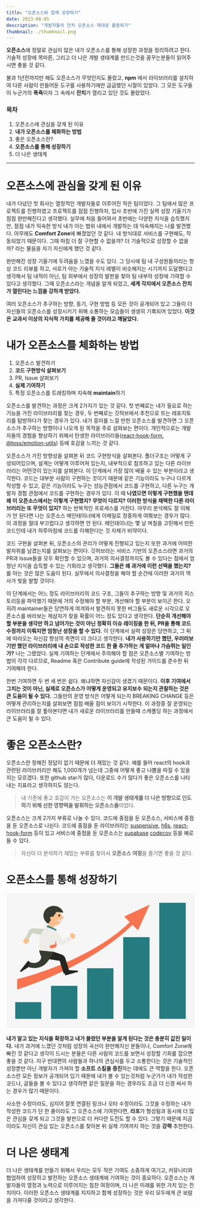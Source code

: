 ```yaml
---
title: "오픈소스와 함께 성장하기"
date: 2023-08-05
description: "개발자들의 잔치 오픈소스 제대로 활용하기"
thumbnail: ./thumbnail.png
---
```


**오픈소스**에 정말로 관심이 많은 내가 오픈소스를 통해 성장한 과정을 정리하려고 한다. 기술적 성장에 목마른, 그리고 더 나은 개발 생태계를 만드는것을 꿈꾸는분들이 읽어주시면 좋을 것 같다.

불과 1년전까지만 해도 오픈소스가 무엇인지도 몰랐고, **npm** 에서 라이브러리를 설치하여 다른 사람이 만들어둔 도구를 사용하기에만 급급했던 시절이 있었다. 그 모든 도구들이 누군가의 **폭죽**이자 그 속에서 **잔치**가 열리고 있던 것도 몰랐었다.

### 목차

1. 오픈소스에 관심을 갖게 된 이유
2. **내가 오픈소스를 체화하는 방법**
3. 좋은 오픈소스란?
4. **오픈소스를 통해 성장하기**
5. 더 나은 생태계

<hr/>

# 오픈소스에 관심을 갖게 된 이유

내가 다녔던 첫 회사는 열정적인 개발자들로 이루어진 작은 팀이었다. 그 팀에서 많은 프로젝트를 진행하였고 프로젝트를 점점 진행하자, 입사 초반에 가진 실력 성장 기울기가 점점 완만해진다고 생각했다. 실무에 처음 들어와서 초반에는 다양한 지식을 습득했지만, 점점 내가 익숙한 방식 내가 아는 범위 내에서 개발하는 데 익숙해지는 나를 발견했다. 아무래도 **Comfort Zone**에 빠졌었던 것 같다. 내 방식대로 서비스를 구현해도, 작동되었기 때문이다. 그때 마침 더 잘 구현할 수 없을까? 더 기술적으로 성장할 수 없을까? 라는 물음을 자기 자신에게 했던 것 같다.

완만해진 성장 기울기에 두려움을 느꼈을 수도 있다. 그 당시에 팀 내 구성원들끼리는 항상 코드 리뷰를 하고, 서로가 아는 기술적 지식 레벨이 비슷해지는 시기까지 도달했다고 생각해서 팀 내적이 아닌, 팀 외부에서 성장의 발판을 찾아 팀 내부의 성장에 기여할 수 있다고 생각했다. 그때 오픈소스라는 개념을 알게 되었고, **세계 각지에서 오픈소스 잔치가 열린다는 느낌을 강하게 받았다.**

여러 오픈소스가 추구하는 방향, 동기, 구현 방법 등 모든 것이 공개되어 있고 그들이 더 자신들의 오픈소스를 성장시키기 위해 소통하는 모습들이 생생히 기록되어 있었다. **이것은 교과서 이상의 지식적 가치를 제공해 줄 것이라고 깨달았다.**

# 내가 오픈소스를 체화하는 방법

1. 오픈소스 발견하기
2. **코드 구현방식 살펴보기**
3. PR, Issue 살펴보기
4. **실제 기여하기**
5. 특정 오픈소스를 트래킹하며 지속해 **maintain**하기

오픈소스를 발견하는 과정은 크게 2가지가 있는 것 같다. 첫 번째로는 내가 필요로 하는 기능을 가진 라이브러리를 찾는 경우, 두 번째로는 깃허브에서 추천으로 뜨는 레포지토리를 탐방하다가 찾는 경우가 있다. 내가 흥미를 느낄 만한 오픈소스를 발견하면 그 오픈소스가 추구하는 방향이나 나오게 된 목적을 주로 살펴보는 편이다. 개인적으로는 개발자들의 경험을 향상하기 위해서 탄생한 라이브러리들([react-hook-form](https://www.react-hook-form.com/), [@toss/emotion-utils](https://slash.page/libraries/react/emotion-utils/src/utils/width.ts.tossdocs/)) 등에 호감을 느끼는 것 같다.

오픈소스가 가진 방향성을 살펴본 뒤 코드 구현방식을 살펴본다. 폴더구조는 어떻게 구성되어있으며, 설계는 어떻게 이루어져 있는지, 내부적으로 참조하고 있는 다른 라이브러리는 어떤것이 있는지를 살펴본다.
이 단계에서 가장 많이 배울 수 있는 부분이라고 생각한다. 코드는 대부분 사람이 구현하는 것이기 때문에 같은 기능이라도 누구나 다르게 작성할 수 있고, 같은 기능이라도 누구는 성능관점에서 코드를 구현하고, 다른 누구는 개발자 경험 관점에서 코드를 구현하는 경우가 있다. 이 때 **나였으면 이렇게 구현했을 텐데 왜 이 오픈소스에서는 이렇게 구현했지? 무엇이 다르지? 이러한 방식을 채택한 다른 라이브러리는 또 무엇이 있지?** 하는 반복적인 프로세스를 거친다. 아무리 분석해도 잘 이해가 안 된다면 나는 오픈소스 메인테이너에게 이메일로 정중하게 여쭤보는 경우가 많다. 이 과정을 절대 부끄럽다고 생각하면 안 된다. 메인테이너는 몇 날 며칠을 고민해서 만든 코드인데 내가 하루아침에 코드를 이해한다는 것 자체가 비약이다.

코드 구현을 살펴본 뒤, 오픈소스의 관리가 어떻게 진행되고 있는지 또한 과거에 어떠한 발자취를 남겼는지를 살펴보는 편이다. 깃허브라는 서비스 기반의 오픈소스라면 과거의 PR과 Issue들을 모두 확인할 수 있으며, 과거의 의사결정까지도 볼 수 있다는 점에서 엄청난 지식을 습득할 수 있는 기회라고 생각했다. **그들은 왜 과거에 이런 선택을 했는지?** 를 아는 것은 많은 도움이 된다. 실무에서 의사결정을 해야 할 순간에 이러한 과거의 역사가 빛을 발할 것이다.

이 단계에서는 어느 정도 라이브러리의 코드 구조, 그들이 추구하는 방향 및 과거의 히스토리등을 파악했기 때문에 거의 수정해야 할 부분, 개선해야 할 부분이 보이곤 한다. 오히려 maintainer들은 당연하게 여겨와서 발견하지 못한 버그들도 새로운 시각으로 오픈소스를 바라보는 제삼자가 찾을 확률이 어느 정도 있다고 생각한다. **단순히 개선해야 할 부분을 생각만 하고 넘어가는 것이 아닌 정확히 이슈 레이징을 한 뒤, PR을 통해 코드 수정까지 이뤄지면 엄청난 성장을 할 수 있다.** 이 단계에서 실력 성장은 당연하고, 그 뒤에 따라오는 자신감 향상의 측면이 더 크다고 생각한다. **내가 사용하기만 했던, 우러러보기만 했던 라이브러리에 내 손으로 작성한 코드 한 줄 추가하는 게 얼마나 가슴뛰는 일인가?** 나는 그랬었다. 실제 기여하는 단계에서 주의해야 할 점은 오픈소스별 기여하는 방법이 각각 다르므로, Readme 혹은 Contribute guide에 작성된 가이드를 준수한 뒤 기여해야 한다.

한번 기여하면 두 번 세 번은 쉽다. 왜냐하면 자신감이 생겼기 때문이다. **이후 기여에서 그치는 것이 아닌, 실제로 오픈소스가 어떻게 운영되고 유지보수 되는지 관찰하는 것은 큰 도움이 될 수 있다.** 그들만의 운영 방식은 어떻게 되는지 BREAKING CHANGE 등은 어떻게 관리하는지를 살펴보면 점점 배울 점이 보이기 시작한다. 이 과정중 잘 운영되는 라이브러리를 잘 톺아본다면 내가 새로운 라이브러리를 만들때 스캐폴딩 하는 과정에서 큰 도움이 될 수 있다.

# 좋은 오픈소스란?

오픈소스란 정해진 정답이 없기 때문에 더 재밌는 것 같다. 예를 들어 react의 hook과 관련된 라이브러리만 해도 1,000개가 넘는데 그중에 어떻게 좋고 나쁨을 따질 수 있을지는 모르겠다. 또한 github star가 많다, 다운로드 수가 많다가 좋은 오픈소스를 나타내는 지표라고 생각하지도 않는다.

> 내 기준에 좋고 호감이 가는 오픈소스는 **이 개발 생태계를 더 나은 방향으로 인도하기 위해 선한 영향력을 발휘하는 오픈소스들**이었다.

오픈소스는 크게 2가지 부류로 나눌 수 있다. 코드에 중점을 둔 오픈소스, 서비스에 중점을 둔 오픈소스로 나뉜다. 코드에 중점을 둔 라이브러리는 [suspensive](https://suspensive.org/), [h6s](https://h6s.dev/), [react-hook-form](https://www.react-hook-form.com/) 등이 있고 서비스에 중점을 둔 오픈소스는 [supabase](https://supabase.com/) [codecov](https://about.codecov.io/) 등을 예로들 수 있다.

> 자신이 더 분석하기 재밌는 부류를 찾아서 **오픈소스 여정**을 즐기면 좋을 것 같다.

# **오픈소스를 통해 성장하기**

![ ](./growth.png)

**내가 알고 있는 지식을 확장하고 내가 몰랐던 부분을 알게 된다는 것은 충분히 값진 일이다.** 내가 과거에 느꼈던 것처럼 성장의 곡선이 완만해지신 분들이나, Comfort Zone에 빠진 것 같다고 생각이 드시는 분들은 다른 사람의 코드를 보면서 성장할 기회를 잡으면 좋을 것 같다. 지구 반대편의 사람들과 하나의 관심사를 두고 소통한다는 것은 기술적인 성장뿐만 아닌 개발자가 가져야 할 **소프트 스킬을 증진**하는 데에도 큰 역할을 한다. 오픈소스란 모든 정보가 공개되어 있기 때문에 내가 볼 수 있는것처럼 누군가가 내가 작성한 코드나, 글들을 볼 수 있다고 생각하면 같은 질문을 하는 경우라도 조금 더 신경 써서 하는 경우가 많기 때문이다.

사소한 수정이라도, 심지어 잘못 연결된 링크나 오타 수정이라도 그것을 수정하는 내가 작성한 코드가 단 한 줄이라도 그 오픈소스에 기여한다면, **라포**가 형성됨과 동시에 더 많은 관심을 갖게 되고 그것을 발판으로 더 커다란 도전도 할 수 있다. 그렇기 때문에 지금이라도 자신이 관심 있는 오픈소스를 찾아본 뒤 실제 기여까지 하는 것을 **강력** 추천한다.

# 더 나은 생태계

더 나은 생태계를 만들기 위해서 우리는 모두 작은 기여도 소중하게 여기고, 커뮤니티와 협업하여 성장하고 발전하는 오픈소스 생태계에 기여하는 것이 중요하다. 오픈소스는 개발자들의 열정과 노력으로 이루어지는 힘찬 여정이며, 더 나은 미래를 위한 가치 있는 잔치이다. 이러한 오픈소스 생태계를 지지하고 함께 성장하는 것은 우리 모두에게 큰 보람을 가져다줄 것이라고 생각한다.
